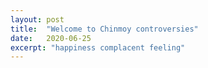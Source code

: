 ```yaml
---
layout: post
title:  "Welcome to Chinmoy controversies"
date:   2020-06-25
excerpt: "happiness complacent feeling"
---
```

